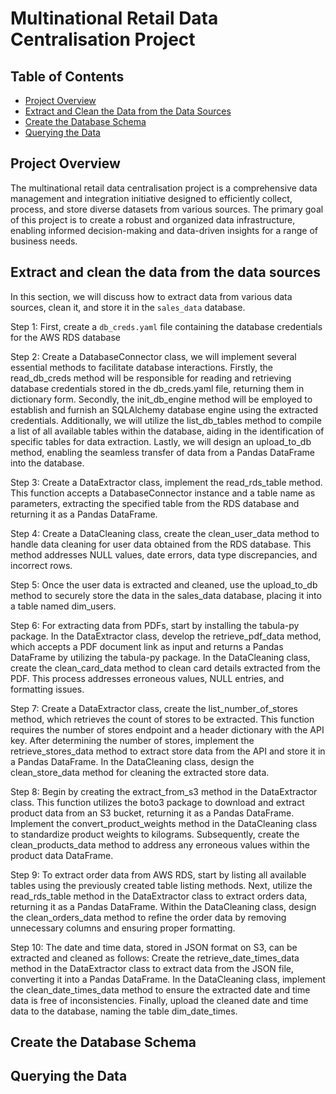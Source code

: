 # Multinational Retail Data Centralisation Project

## Table of Contents
- [Project Overview](#project-overview)
- [Extract and Clean the Data from the Data Sources](#extract-and-clean-the-data-from-the-data-sources)
- [Create the Database Schema](#create-the-database-schema)
- [Querying the Data](#querying-the-data)

## Project Overview
The multinational retail data centralisation project is a comprehensive data management and integration initiative designed to efficiently collect, process, and store diverse datasets from various sources. The primary goal of this project is to create a robust and organized data infrastructure, enabling informed decision-making and data-driven insights for a range of business needs.

## Extract and clean the data from the data sources 
In this section, we will discuss how to extract data from various data sources, clean it, and store it in the `sales_data` database.

Step 1: First, create a `db_creds.yaml` file containing the database credentials for the AWS RDS database

Step 2: Create a DatabaseConnector class, we will implement several essential methods to facilitate database interactions. Firstly, the read_db_creds method will be responsible for reading and retrieving database credentials stored in the db_creds.yaml file, returning them in dictionary form. Secondly, the init_db_engine method will be employed to establish and furnish an SQLAlchemy database engine using the extracted credentials. Additionally, we will utilize the list_db_tables method to compile a list of all available tables within the database, aiding in the identification of specific tables for data extraction. Lastly, we will design an upload_to_db method, enabling the seamless transfer of data from a Pandas DataFrame into the database.

Step 3: Create a DataExtractor class, implement the read_rds_table method. This function accepts a DatabaseConnector instance and a table name as parameters, extracting the specified table from the RDS database and returning it as a Pandas DataFrame.

Step 4: Create a DataCleaning class, create the clean_user_data method to handle data cleaning for user data obtained from the RDS database. This method addresses NULL values, date errors, data type discrepancies, and incorrect rows.

Step 5: Once the user data is extracted and cleaned, use the upload_to_db method to securely store the data in the sales_data database, placing it into a table named dim_users.

Step 6: For extracting data from PDFs, start by installing the tabula-py package. In the DataExtractor class, develop the retrieve_pdf_data method, which accepts a PDF document link as input and returns a Pandas DataFrame by utilizing the tabula-py package. In the DataCleaning class, create the clean_card_data method to clean card details extracted from the PDF. This process addresses erroneous values, NULL entries, and formatting issues.

Step 7: Create a DataExtractor class, create the list_number_of_stores method, which retrieves the count of stores to be extracted. This function requires the number of stores endpoint and a header dictionary with the API key. After determining the number of stores, implement the retrieve_stores_data method to extract store data from the API and store it in a Pandas DataFrame. In the DataCleaning class, design the clean_store_data method for cleaning the extracted store data.

Step 8: Begin by creating the extract_from_s3 method in the DataExtractor class. This function utilizes the boto3 package to download and extract product data from an S3 bucket, returning it as a Pandas DataFrame. Implement the convert_product_weights method in the DataCleaning class to standardize product weights to kilograms. Subsequently, create the clean_products_data method to address any erroneous values within the product data DataFrame.

Step 9: To extract order data from AWS RDS, start by listing all available tables using the previously created table listing methods. Next, utilize the read_rds_table method in the DataExtractor class to extract orders data, returning it as a Pandas DataFrame. Within the DataCleaning class, design the clean_orders_data method to refine the order data by removing unnecessary columns and ensuring proper formatting.

Step 10: The date and time data, stored in JSON format on S3, can be extracted and cleaned as follows: Create the retrieve_date_times_data method in the DataExtractor class to extract data from the JSON file, converting it into a Pandas DataFrame. In the DataCleaning class, implement the clean_date_times_data method to ensure the extracted date and time data is free of inconsistencies. Finally, upload the cleaned date and time data to the database, naming the table dim_date_times.


## Create the Database Schema

## Querying the Data 

